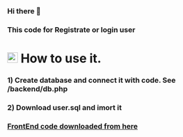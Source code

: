### Hi there 👋
### This code for Registrate or login user 

# [<img src="https://github.com/TheDudeThatCode/TheDudeThatCode/blob/master/Assets/Earth.gif" width="24px">](https://t.me/foxdevuz) How to use it. 
###  1) Create database and connect it with code. See /backend/db.php
### 2) Download user.sql and imort it 
### [FrontEnd code downloaded from here](https://www.codinglabweb.com/2022/02/login-registration-form-html-css-javascript.html)
